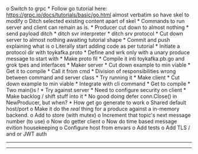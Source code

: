 o  Switch to grpc
    *  Follow go tutorial here: https://grpc.io/docs/tutorials/basic/go.html
        almost verbatim so have skel to modify
    o  Ditch selected existing content apart of skel
        *  Commands to run server and client can remain as is.
        *  Producer cut down to almost nothing
        *  send payload ditch
        *  ditch svr interpreter
        *  ditch srv protocol
        *  Cut down server to almost nothing awaiting tutorial shape
        *  Commit and push explaining what is
    o  Literally start adding code as per tutorial
        *  Initiate a protocol dir with toykafka.proto
        *  Define and wrk only with a unary produce message to start with
            *  Make proto fil
        *  Compile it inti toykafka.pb.go and grok tpes and interfaces
        *  Maker server 
            *  Cut down example to min viable
            *  Get it to compile
            *  Call it from cmd
                *  Division of responsibilities wrong between command and
                   server class
            *  Try running it
        *  Make client
            *  Cut down example to min viable
            *  Integrate with cli command
            *  Get to compile
                *  Two main()s !
            *  Try against server
                *  Need to configure security on client
        *  Make backlog / shift stuff into it
        *  No good doing defer conn.Close() in NewProducer, but when?
    *  How get go generate to work
    o  Shared default host/port
    o  Make it do the *real* thing for a produce against a in-memory backend.
        o  Add to store (with mutex)
        o  Increment that topic's next message number (to use)
    o  Now do getter client
    o  Now do time based message evition housekeeping
    o  Configure host from envars
o  Add tests
o  Add TLS / and or JWT auth

----------------------------------------------------------------
----------------------------------------------------------------